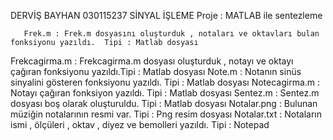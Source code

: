 ﻿DERVİŞ BAYHAN
030115237
SİNYAL İŞLEME
Proje : MATLAB ile sentezleme


       Frek.m : Frek.m dosyasını oluşturduk , notaları ve oktavları bulan fonksiyonu yazıldı.  Tipi : Matlab dosyası
Frekcagirma.m : Frekcagirma.m dosyası oluşturduk , notayı ve oktayı çağıran fonksiyonu yazıldı.Tipi : Matlab dosyası
       Note.m : Notanın sinüs sinyalini gösteren fonksiyonu yazıldı.                           Tipi : Matlab dosyası
Notecagirma.m : Notayı çağıran fonksiyon yazıldı.                                              Tipi : Matlab dosyası
     Sentez.m : Sentez.m dosyası boş olarak oluşturuldu.                                       Tipi : Matlab dosyası
  Notalar.png : Bulunan müziğin notalarının resmi var.                                         Tipi : Png resim dosyası
  Notalar.txt : Notaların ismi , ölçüleri , oktav , diyez ve bemolleri yazıldı.                Tipi : Notepad
  